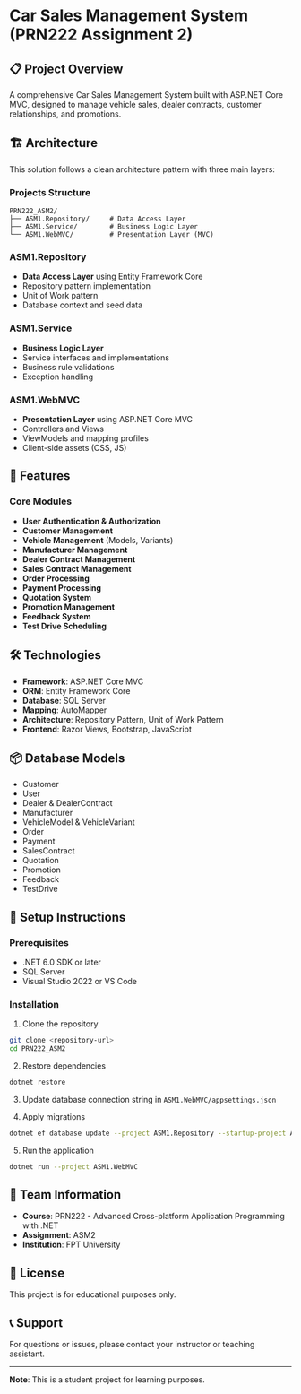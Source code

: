 # Car Sales Management System (PRN222 Assignment 2)

## 📋 Project Overview

A comprehensive Car Sales Management System built with ASP.NET Core MVC, designed to manage vehicle sales, dealer contracts, customer relationships, and promotions.

## 🏗️ Architecture

This solution follows a clean architecture pattern with three main layers:

### Projects Structure

```
PRN222_ASM2/
├── ASM1.Repository/     # Data Access Layer
├── ASM1.Service/        # Business Logic Layer
└── ASM1.WebMVC/         # Presentation Layer (MVC)
```

### ASM1.Repository
- **Data Access Layer** using Entity Framework Core
- Repository pattern implementation
- Unit of Work pattern
- Database context and seed data

### ASM1.Service
- **Business Logic Layer**
- Service interfaces and implementations
- Business rule validations
- Exception handling

### ASM1.WebMVC
- **Presentation Layer** using ASP.NET Core MVC
- Controllers and Views
- ViewModels and mapping profiles
- Client-side assets (CSS, JS)

## 🚀 Features

### Core Modules
- **User Authentication & Authorization**
- **Customer Management**
- **Vehicle Management** (Models, Variants)
- **Manufacturer Management**
- **Dealer Contract Management**
- **Sales Contract Management**
- **Order Processing**
- **Payment Processing**
- **Quotation System**
- **Promotion Management**
- **Feedback System**
- **Test Drive Scheduling**

## 🛠️ Technologies

- **Framework**: ASP.NET Core MVC
- **ORM**: Entity Framework Core
- **Database**: SQL Server
- **Mapping**: AutoMapper
- **Architecture**: Repository Pattern, Unit of Work Pattern
- **Frontend**: Razor Views, Bootstrap, JavaScript

## 📦 Database Models

- Customer
- User
- Dealer & DealerContract
- Manufacturer
- VehicleModel & VehicleVariant
- Order
- Payment
- SalesContract
- Quotation
- Promotion
- Feedback
- TestDrive

## 🔧 Setup Instructions

### Prerequisites
- .NET 6.0 SDK or later
- SQL Server
- Visual Studio 2022 or VS Code

### Installation

1. Clone the repository
```bash
git clone <repository-url>
cd PRN222_ASM2
```

2. Restore dependencies
```bash
dotnet restore
```

3. Update database connection string in `ASM1.WebMVC/appsettings.json`

4. Apply migrations
```bash
dotnet ef database update --project ASM1.Repository --startup-project ASM1.WebMVC
```

5. Run the application
```bash
dotnet run --project ASM1.WebMVC
```

## 👥 Team Information

- **Course**: PRN222 - Advanced Cross-platform Application Programming with .NET
- **Assignment**: ASM2
- **Institution**: FPT University

## 📄 License

This project is for educational purposes only.

## 📞 Support

For questions or issues, please contact your instructor or teaching assistant.

---

**Note**: This is a student project for learning purposes.

